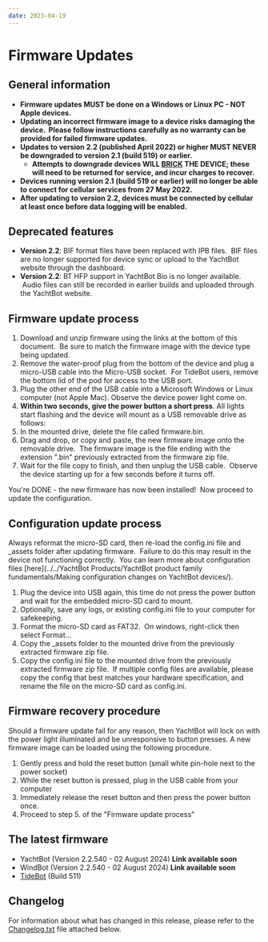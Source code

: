 ```yaml
---
date: 2023-04-19
---
```

# Firmware Updates

## General information

- **Firmware updates MUST be done on a **Windows or Linux PC -** NOT Apple devices.**
- **Updating an incorrect firmware image to a device risks damaging the device.  Please follow instructions carefully as no warranty can be provided for failed firmware updates.**
- **Updates to version 2.2 (published April 2022) or higher MUST NEVER be downgraded to version 2.1 (build 519) or earlier.**
  - **Attempts to downgrade devices WILL [BRICK](<https://en.wikipedia.org/wiki/Brick_(electronics)>) THE DEVICE; these will need to be returned for service, and incur charges to recover.**
- **Devices running version 2.1 (build 519 or earlier) will no longer be able to connect for cellular services from 27 May 2022.**
- **After updating to version 2.2, devices must be connected by cellular at least once before data logging will be enabled.**

## Deprecated features

- **Version 2.2**: BIF format files have been replaced with IPB files.  BIF files are no longer supported for device sync or upload to the YachtBot website through the dashboard.
- **Version 2.2**: BT HFP support in YachtBot Bio is no longer available.  Audio files can still be recorded in earlier builds and uploaded through the YachtBot website.

## Firmware update process

1. Download and unzip firmware using the links at the bottom of this document.  Be sure to match the firmware image with the device type being updated.
1. Remove the water-proof plug from the bottom of the device and plug a micro-USB cable into the Micro-USB socket.  For TideBot users, remove the bottom lid of the pod for access to the USB port.
1. Plug the other end of the USB cable into a Microsoft Windows or Linux computer (not Apple Mac). Observe the device power light come on.
1. **Within two seconds, give the power button a short press**. All lights start flashing and the device will mount as a USB removable drive as follows:<img src="../../../assets/images/blob1445395397518.jpeg" alt=""  />
1. In the mounted drive, delete the file called firmware.bin.
1. Drag and drop, or copy and paste, the new firmware image onto the removable drive.  The firmware image is the file ending with the extension ".bin" previously extracted from the firmware zip file.
1. Wait for the file copy to finish, and then unplug the USB cable.  Observe the device starting up for a few seconds before it turns off.

You're DONE - the new firmware has now been installed!  Now proceed to update the configuration.

## Configuration update process

Always reformat the micro-SD card, then re-load the config.ini file and \_assets folder after updating firmware.  Failure to do this may result in the device not functioning correctly.  You can learn more about configuration files [here](../../YachtBot Products/YachtBot product family fundamentals/Making configuration changes on YachtBot devices/).

1. Plug the device into USB again, this time do not press the power button and wait for the embedded micro-SD card to mount.
1. Optionally, save any logs, or existing config.ini file to your computer for safekeeping.
1. Format the micro-SD card as FAT32.  On windows, right-click then select Format...
1. Copy the \_assets folder to the mounted drive from the previously extracted firmware zip file.
1. Copy the config.ini file to the mounted drive from the previously extracted firmware zip file.  If multiple config files are available, please copy the config that best matches your hardware specification, and rename the file on the micro-SD card as config.ini.

## Firmware recovery procedure

Should a firmware update fail for any reason, then YachtBot will lock on with the power light illuminated and be unresponsive to button presses. A new firmware image can be loaded using the following procedure.

1. Gently press and hold the reset button (small white pin-hole next to the power socket)
1. While the reset button is pressed, plug in the USB cable from your computer
1. Immediately release the reset button and then press the power button once.
1. Proceed to step 5. of the "Firmware update process"

## The latest firmware

- YachtBot (Version 2.2.540 - 02 August 2024) **Link available soon**
- WindBot (Version 2.2.540 - 02 August 2024) **Link available soon**
- [TideBot](../assets/firmware/tidebot-511.zip) (Build 511)

## Changelog

For information about what has changed in this release, please refer to the [Changelog.txt](../../assets/firmware/Changelog.txt) file attached below.
